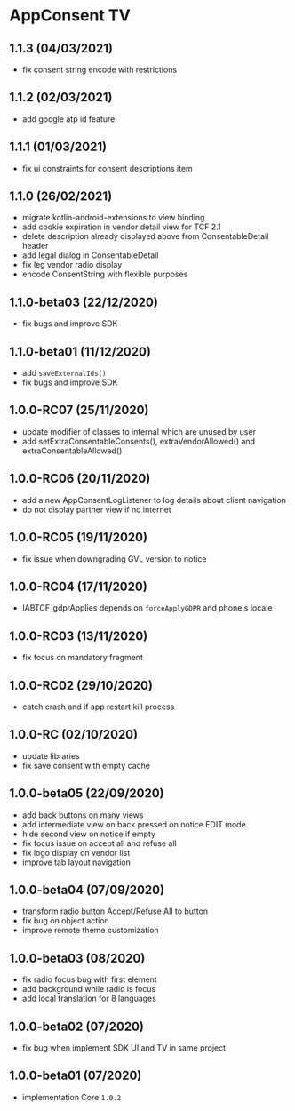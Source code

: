 # AppConsent TV

## 1.1.3 (04/03/2021)
- fix consent string encode with restrictions

## 1.1.2 (02/03/2021)
- add google atp id feature

## 1.1.1 (01/03/2021)
- fix ui constraints for consent descriptions item

## 1.1.0 (26/02/2021)
- migrate kotlin-android-extensions to view binding
- add cookie expiration in vendor detail view for TCF 2.1 
- delete description already displayed above from ConsentableDetail header
- add legal dialog in ConsentableDetail
- fix leg vendor radio display
- encode ConsentString with flexible purposes

## 1.1.0-beta03 (22/12/2020)
- fix bugs and improve SDK

## 1.1.0-beta01 (11/12/2020)
- add `saveExternalIds()`
- fix bugs and improve SDK

## 1.0.0-RC07 (25/11/2020)
- update modifier of classes to internal which are unused by user
- add setExtraConsentableConsents(), extraVendorAllowed() and extraConsentableAllowed()

## 1.0.0-RC06 (20/11/2020)
- add a new AppConsentLogListener to log details about client navigation
- do not display partner view if no internet

## 1.0.0-RC05 (19/11/2020)
- fix issue when downgrading GVL version to notice

## 1.0.0-RC04 (17/11/2020)
- IABTCF_gdprApplies depends on `forceApplyGDPR` and phone's locale

## 1.0.0-RC03 (13/11/2020)
- fix focus on mandatory fragment

## 1.0.0-RC02 (29/10/2020)
- catch crash and if app restart kill process

## 1.0.0-RC (02/10/2020)
- update libraries
- fix save consent with empty cache

## 1.0.0-beta05 (22/09/2020)
- add back buttons on many views
- add intermediate view on back pressed on notice EDIT mode
- hide second view on notice if empty
- fix focus issue on accept all and refuse all
- fix logo display on vendor list
- improve tab layout navigation

## 1.0.0-beta04 (07/09/2020)
- transform radio button Accept/Refuse All to button
- fix bug on object action
- improve remote theme customization

## 1.0.0-beta03 (08/2020)
- fix radio focus bug with first element
- add background while radio is focus
- add local translation for 8 languages

## 1.0.0-beta02 (07/2020)
- fix bug when implement SDK UI and TV in same project 

## 1.0.0-beta01 (07/2020)
- implementation Core `1.0.2`
